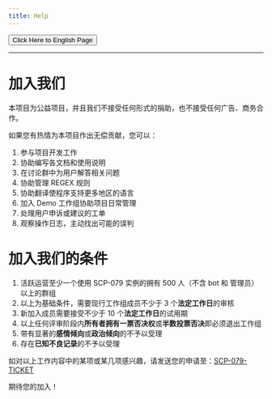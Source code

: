 ```yaml
---
title: Help
---
```


<link rel="stylesheet" href="/css/chinese.css">
<button onmouseover="PlaySound('totop1')" onmouseout="StopSound('totop1')" onclick="window.location.href = '/help/';" class="en">Click Here to English Page</button>

---

# 加入我们

本项目为公益项目，并且我们不接受任何形式的捐助，也不接受任何广告、商务合作。

如果您有热情为本项目作出无偿贡献，您可以：

1. 参与项目开发工作
2. 协助编写各文档和使用说明
3. 在讨论群中为用户解答相关问题
4. 协助管理 REGEX 规则
5. 协助翻译使程序支持更多地区的语言
6. 加入 Demo 工作组协助项目日常管理
7. 处理用户申诉或建议的工单
8. 观察操作日志，主动找出可能的误判

# 加入我们的条件

1. 活跃运营至少一个使用 SCP-079 实例的拥有 500 人（不含 bot 和 管理员）以上的群组
2. 以上为基础条件，需要现行工作组成员不少于 3 个**法定工作日**的审核
3. 新加入成员需要接受不少于 10 个**法定工作日**的试用期
4. 以上任何评审阶段内**所有者拥有一票否决权**或**半数投票否决**即必须退出工作组
5. 带有显著的**感情倾向**或**政治倾向**的不予以受理
6. 存在**已知不良记录**的不予以受理

如对以上工作内容中的某项或某几项感兴趣，请发送您的申请至：[SCP-079-TICKET](https://t.me/SCP_079_TICKET_BOT)

期待您的加入！
